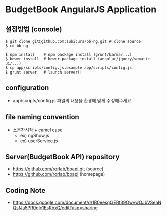BudgetBook AngularJS Application
=========================

## 설정방법 (console)

    $ git clone git@github.com:subicura/bb-ng.git # clone source
    $ cd bb-ng

    $ npm install    # npm package install (grunt/karma/...)
    $ bower install  # bower package install (angular/jquery/sematic-ui/...)
    $ cp app/scripts/config.js.example app/scripts/config.js
    $ grunt server   # launch server!!

## configuration

- app/scripts/config.js 파일의 내용을 환경에 맞게 수정해주세요.

## file naming convention

- 소문자시작 + camel case
  - ex) ngShow.js
  - ex) userService.js

## Server(BudgetBook API) repository

- https://github.com/rorlab/bbapi.git (source)
- https://github.com/rorlab/bbapi     (homepage)

## Coding Note

- https://docs.google.com/document/d/1B0eesqGERt39OwywQJbVSeaNQsfJa5PR0qIc1EsRbxQ/edit?usp=sharing

